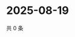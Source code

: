 # 2025-08-19

共 0 条

<!-- BEGIN ZHIHUQUESTIONS -->
<!-- 最后更新时间 Tue Aug 19 2025 05:10:07 GMT+0800 (China Standard Time) -->

<!-- END ZHIHUQUESTIONS -->
